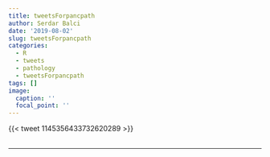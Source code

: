 ```yaml
---
title: tweetsForpancpath
author: Serdar Balci
date: '2019-08-02'
slug: tweetsForpancpath
categories:
  - R
  - tweets
  - pathology
  - tweetsForpancpath
tags: []
image:
  caption: ''
  focal_point: ''
---
```



{{< tweet 1145356433732620289 >}}
<br>
<br>
<hr>
